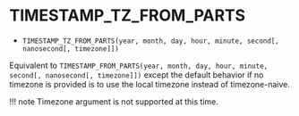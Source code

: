 # TIMESTAMP_TZ_FROM_PARTS


-   `TIMESTAMP_TZ_FROM_PARTS(year, month, day, hour, minute, second[, nanosecond[, timezone]])`

Equivalent to `TIMESTAMP_FROM_PARTS(year, month, day, hour, minute, second[, nanosecond[, timezone]])`
except the default behavior if no timezone is provided is to use the local
timezone instead of timezone-naive.

!!! note
    Timezone argument is not supported at this time.


